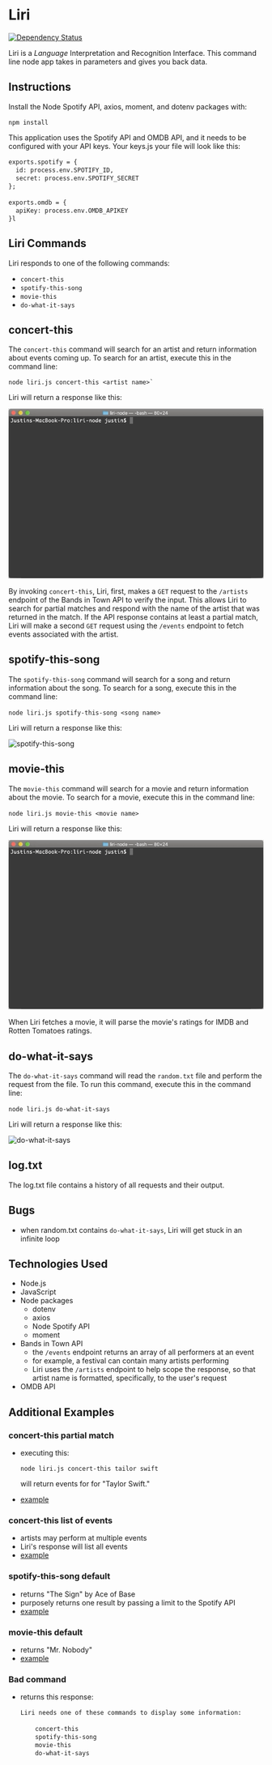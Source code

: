 # Liri

[![Dependency Status](https://david-dm.org/jlouie10/liri-node.svg)](https://david-dm.org/jlouie10/liri-node)

Liri is a _Language_ Interpretation and Recognition Interface. This command line node app takes in parameters and gives you back data.

## Instructions

Install the Node Spotify API, axios, moment, and dotenv packages with:

```
npm install
```

This application uses the Spotify API and OMDB API, and it needs to be configured with your API keys. Your keys.js your file will look like this:

```
exports.spotify = {
  id: process.env.SPOTIFY_ID,
  secret: process.env.SPOTIFY_SECRET
};

exports.omdb = {
  apiKey: process.env.OMDB_APIKEY
}l
```

## Liri Commands

Liri responds to one of the following commands:

* `concert-this`
* `spotify-this-song`
* `movie-this`
* `do-what-it-says`

## concert-this

The `concert-this` command will search for an artist and return information about events coming up. To search for an artist, execute this in the command line:

```
node liri.js concert-this <artist name>`
```

Liri will return a response like this:

![concert-this](examples/concert_this_taylor.gif)

By invoking `concert-this`, Liri, first, makes a `GET` request to the `/artists` endpoint of the Bands in Town API to verify the input. This allows Liri to search for partial matches and respond with the name of the artist that was returned in the match. If the API response contains at least a partial match, Liri will make a second `GET` request using the `/events` endpoint to fetch events associated with the artist.

## spotify-this-song

The `spotify-this-song` command will search for a song and return information about the song. To search for a song, execute this in the command line:

`node liri.js spotify-this-song <song name>`

Liri will return a response like this:

![spotify-this-song](examples/spotify_this_song_jlh.gif)

## movie-this

The `movie-this` command will search for a movie and return information about the movie. To search for a movie, execute this in the command line:

`node liri.js movie-this <movie name>`

Liri will return a response like this:

![movie-this](examples/movie_this_endgame.gif)

When Liri fetches a movie, it will parse the movie's ratings for IMDB and Rotten Tomatoes ratings.

## do-what-it-says

The `do-what-it-says` command will read the `random.txt` file and perform the request from the file. To run this command, execute this in the command line:

`node liri.js do-what-it-says`

Liri will return a response like this:

![do-what-it-says](examples/do_what_it_says.gif)

## log.txt

The log.txt file contains a history of all requests and their output. 

## Bugs

* when random.txt contains `do-what-it-says`, Liri will get stuck in an infinite loop

## Technologies Used

* Node.js
* JavaScript
* Node packages
    * dotenv
    * axios
    * Node Spotify API
    * moment
* Bands in Town API
    * the `/events` endpoint returns an array of all performers at an event
    * for example, a festival can contain many artists performing
    * Liri uses the `/artists` endpoint to help scope the response, so that artist name is formatted, specifically, to the user's request
* OMDB API

## Additional Examples

### concert-this partial match

* executing this:

    ```
    node liri.js concert-this tailor swift
    ```

    will return events for for "Taylor Swift."
* [example](examples/concert_this_tailor.gif) 

### concert-this list of events

* artists may perform at multiple events
* Liri's response will list all events
* [example](examples/concert_this_gcj.gif)

### spotify-this-song default

* returns "The Sign" by Ace of Base
* purposely returns one result by passing a limit to the Spotify API
* [example](examples/spotify_this_song.gif)

### movie-this default

* returns "Mr. Nobody"
* [example](examples/movie_this.gif)

### Bad command

* returns this response:

    ```
    Liri needs one of these commands to display some information:

        concert-this
        spotify-this-song
        movie-this
        do-what-it-says
    ```